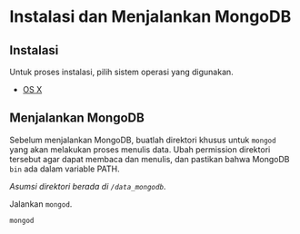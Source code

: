 # Instalasi dan Menjalankan MongoDB

## Instalasi

Untuk proses instalasi, pilih sistem operasi yang digunakan.

* [OS X](instalasi_os_x.md)


## Menjalankan MongoDB

Sebelum menjalankan MongoDB, buatlah direktori khusus untuk `mongod` yang akan melakukan proses menulis data. Ubah permission direktori tersebut agar dapat membaca dan menulis, dan pastikan bahwa MongoDB `bin` ada dalam variable PATH.

*Asumsi direktori berada di `/data_mongodb`*.

Jalankan `mongod`.

    mongod

